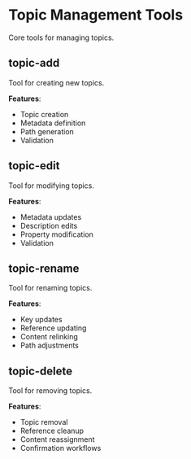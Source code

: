# Topic Management Tools

Core tools for managing topics.

## topic-add

Tool for creating new topics.

**Features**:

- Topic creation
- Metadata definition
- Path generation
- Validation

## topic-edit

Tool for modifying topics.

**Features**:

- Metadata updates
- Description edits
- Property modification
- Validation

## topic-rename

Tool for renaming topics.

**Features**:

- Key updates
- Reference updating
- Content relinking
- Path adjustments

## topic-delete

Tool for removing topics.

**Features**:

- Topic removal
- Reference cleanup
- Content reassignment
- Confirmation workflows
